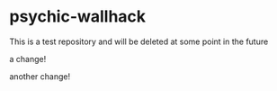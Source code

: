 psychic-wallhack
================

This is a test repository and will be deleted at some point in the future

a change!

another change!